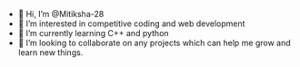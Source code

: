 - 👋 Hi, I’m @Mitiksha-28
- 👀 I’m interested in competitive coding and web development
- 🌱 I’m currently learning C++ and python
- 💞️ I’m looking to collaborate on any projects which can help me grow and learn new things.
  

<!---
Mitiksha-28/Mitiksha-28 is a ✨ special ✨ repository because its `README.md` (this file) appears on your GitHub profile.
You can click the Preview link to take a look at your changes.
--->
